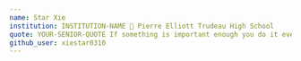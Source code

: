 ```yaml
---
name: Star Xie
institution: INSTITUTION-NAME 🚩 Pierre Elliott Trudeau High School
quote: YOUR-SENIOR-QUOTE If something is important enough you do it even if the odds are not in your favour
github_user: xiestar0310
---
```

